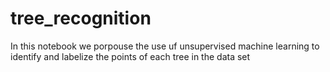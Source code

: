 # tree_recognition
In this notebook we porpouse the use uf unsupervised machine learning to identify and labelize the points of each tree in the data set
